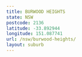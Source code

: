 ```yaml
---
title: BURWOOD HEIGHTS
state: NSW
postcode: 2136
latitude: -33.892944
longitude: 151.087741
url: /nsw/burwood-heights/
layout: suburb
---
```

